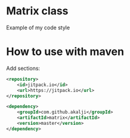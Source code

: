 # Matrix class
Example of my code style

# How to use with maven
Add sections:

```xml
<repository>
    <id>jitpack.io</id>
    <url>https://jitpack.io</url>
</repository>

<dependency>
    <groupId>com.github.akalji</groupId>
    <artifactId>matrix</artifactId>
    <version>master</version>
</dependency>
```
